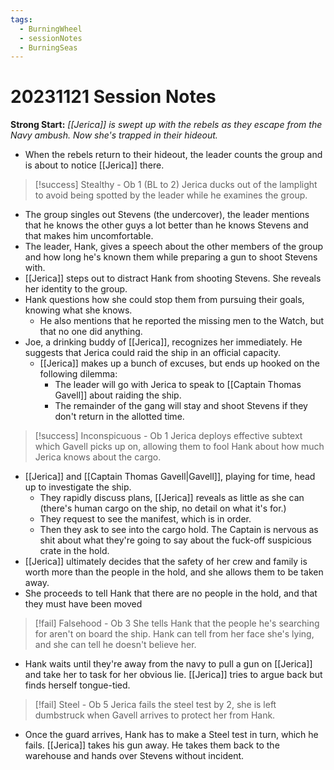 ```yaml
---
tags:
  - BurningWheel
  - sessionNotes
  - BurningSeas
---
```

# 20231121 Session Notes
**Strong Start:** *[[Jerica]] is swept up with the rebels as they escape from the Navy ambush.  Now she's trapped in their hideout.*
- When the rebels return to their hideout, the leader counts the group and is about to notice [[Jerica]] there.

> [!success] Stealthy - Ob 1 (BL to 2) 
> Jerica ducks out of the lamplight to avoid being spotted by the leader while he examines the group.

- The group singles out Stevens (the undercover), the leader mentions that he knows the other guys a lot better than he knows Stevens and that makes him uncomfortable.
- The leader, Hank, gives a speech about the other members of the group and how long he's known them while preparing a gun to shoot Stevens with.
- [[Jerica]] steps out to distract Hank from shooting Stevens.   She reveals her identity to the group.
- Hank questions how she could stop them from pursuing their goals, knowing what she knows.
	- He also mentions that he reported the missing men to the Watch, but that no one did anything.
- Joe, a drinking buddy of [[Jerica]], recognizes her immediately.  He suggests that Jerica could raid the ship in an official capacity.
	- [[Jerica]] makes up a bunch of excuses, but ends up hooked on the following dilemma:
		- The leader will go with Jerica to speak to [[Captain Thomas Gavell]] about raiding the ship.
		- The remainder of the gang will stay and shoot Stevens if they don't return in the allotted time.

> [!success] Inconspicuous - Ob 1 
> Jerica deploys effective subtext which Gavell picks up on, allowing them to fool Hank about how much Jerica knows about the cargo.

- [[Jerica]] and [[Captain Thomas Gavell|Gavell]], playing for time, head up to investigate the ship.
	- They rapidly discuss plans, [[Jerica]] reveals as little as she can (there's human cargo on the ship, no detail on what it's for.)
	- They request to see the manifest, which is in order.
	- Then they ask to see into the cargo hold.  The Captain is nervous as shit about what they're going to say about the fuck-off suspicious crate in the hold.
- [[Jerica]] ultimately decides that the safety of her crew and family is worth more than the people in the hold, and she allows them to be taken away.
- She proceeds to tell Hank that there are no people in the hold, and that they must have been moved

> [!fail] Falsehood - Ob 3 
> She tells Hank that the people he's searching for aren't on board the ship.  Hank can tell from her face she's lying, and she can tell he doesn't believe her.

- Hank waits until they're away from the navy to pull a gun on [[Jerica]] and take her to task for her obvious lie.  [[Jerica]] tries to argue back but finds herself tongue-tied.

> [!fail] Steel - Ob 5 
> Jerica fails the steel test by 2, she is left dumbstruck when Gavell arrives to protect her from Hank.

- Once the guard arrives, Hank has to make a Steel test in turn, which he fails.  [[Jerica]] takes his gun away.  He takes them back to the warehouse and hands over Stevens without incident.